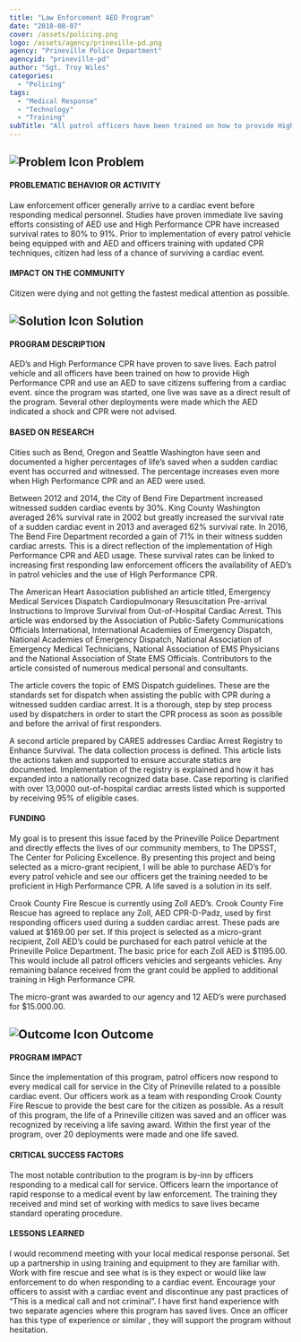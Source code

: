 ```yaml
---
title: "Law Enforcement AED Program"
date: "2018-08-07"
cover: /assets/policing.png
logo: /assets/agency/prineville-pd.png
agency: "Prineville Police Department"
agencyid: "prineville-pd"
author: "Sgt. Troy Wiles"
categories:
  - "Policing"
tags:
  - "Medical Response"
  - "Technology"
  - "Training"
subTitle: "All patrol officers have been trained on how to provide High Performance CPR and use an AED to save citizens suffering from a cardiac event."
---
```


## ![Problem Icon](https://github.com/google/material-design-icons/raw/master/alert/1x_web/ic_error_outline_black_48dp.png "Problem") Problem

#### PROBLEMATIC BEHAVIOR OR ACTIVITY

Law enforcement officer generally arrive to a cardiac event before responding medical personnel. Studies have proven immediate live saving efforts consisting of AED use and High Performance CPR have increased survival rates to 80% to 91%. Prior to implementation of every patrol vehicle being equipped with and AED and officers training with updated CPR techniques, citizen had less of a chance of surviving a cardiac event.

#### IMPACT ON THE COMMUNITY

Citizen were dying and not getting the fastest medical attention as possible.

## ![Solution Icon](https://github.com/google/material-design-icons/raw/master/action/1x_web/ic_lightbulb_outline_black_48dp.png "Solution") Solution

#### PROGRAM DESCRIPTION

AED’s and High Performance CPR have proven to save lives. Each patrol vehicle and all officers have been trained on how to provide High Performance CPR and use an AED to save citizens suffering from a cardiac event. since the program was started, one live was save as a direct result of the program. Several other deployments were made which the AED indicated a shock and CPR were not advised.

#### BASED ON RESEARCH

Cities such as Bend, Oregon and Seattle Washington have seen and documented a higher percentages of life’s saved when a sudden cardiac event has occurred and witnessed. The percentage increases even more when High Performance CPR and an AED were used.

Between 2012 and 2014, the City of Bend Fire Department increased witnessed sudden cardiac events by 30%. King County Washington averaged 26% survival rate in 2002 but greatly increased the survival rate of a sudden cardiac event in 2013 and averaged 62% survival rate. In 2016, The Bend Fire Department recorded a gain of 71% in their witness sudden cardiac arrests. This is a direct reflection of the implementation of High Performance CPR and AED usage. These survival rates can be linked to increasing first responding law enforcement officers the availability of AED’s in patrol vehicles and the use of High Performance CPR.

The American Heart Association published an article titled, Emergency Medical Services Dispatch Cardiopulmonary Resuscitation Pre-arrival Instructions to Improve Survival from Out-of-Hospital Cardiac Arrest. This article was endorsed by the Association of Public-Safety Communications Officials International, International Academies of Emergency Dispatch, National Academies of Emergency Dispatch, National Association of Emergency Medical Technicians, National Association of EMS Physicians and the National Association of State EMS Officials. Contributors to the article consisted of numerous medical personal and consultants.

The article covers the topic of EMS Dispatch guidelines. These are the standards set for dispatch when assisting the public with CPR during a witnessed sudden cardiac arrest. It is a thorough, step by step process used by dispatchers in order to start the CPR process as soon as possible and before the arrival of first responders.

A second article prepared by CARES addresses Cardiac Arrest Registry to Enhance Survival. The data collection process is defined. This article lists the actions taken and supported to ensure accurate statics are documented. Implementation of the registry is explained and how it has expanded into a nationally recognized data base. Case reporting is clarified with over 13,0000 out-of-hospital cardiac arrests listed which is supported by receiving 95% of eligible cases.

#### FUNDING

My goal is to present this issue faced by the Prineville Police Department and directly effects the lives of our community members, to The DPSST, The Center for Policing Excellence. By presenting this project and being selected as a micro-grant recipient, I will be able to purchase AED’s for every patrol vehicle and see our officers get the training needed to be proficient in High Performance CPR. A life saved is a solution in its self.

Crook County Fire Rescue is currently using Zoll AED’s. Crook County Fire Rescue has agreed to replace any Zoll, AED CPR-D-Padz, used by first responding officers used during a sudden cardiac arrest. These pads are valued at $169.00 per set. If this project is selected as a micro-grant recipient, Zoll AED’s could be purchased for each patrol vehicle at the Prineville Police Department. The basic price for each Zoll AED is $1195.00. This would include all patrol officers vehicles and sergeants vehicles. Any remaining balance received from the grant could be applied to additional training in High Performance CPR.

The micro-grant was awarded to our agency and 12 AED’s were purchased for $15.000.00.

## ![Outcome Icon](https://github.com/google/material-design-icons/raw/master/action/1x_web/ic_view_list_black_48dp.png "Outcome") Outcome

#### PROGRAM IMPACT

Since the implementation of this program, patrol officers now respond to every medical call for service in the City of Prineville related to a possible cardiac event. Our officers work as a team with responding Crook County Fire Rescue to provide the best care for the citizen as possible. As a result of this program, the life of a Prineville citizen was saved and an officer was recognized by receiving a life saving award. Within the first year of the program, over 20 deployments were made and one life saved.

#### CRITICAL SUCCESS FACTORS

The most notable contribution to the program is by-inn by officers responding to a medical call for service. Officers learn the importance of rapid response to a medical event by law enforcement. The training they received and mind set of working with medics to save lives became standard operating procedure.

#### LESSONS LEARNED

I would recommend meeting with your local medical response personal. Set up a partnership in using training and equipment to they are familiar with. Work with fire rescue and see what is is they expect or would like law enforcement to do when responding to a cardiac event. Encourage your officers to assist with a cardiac event and discontinue any past practices of “This is a medical call and not criminal”. I have first hand experience with two separate agencies where this program has saved lives. Once an officer has this type of experience or similar , they will support the program without hesitation.
